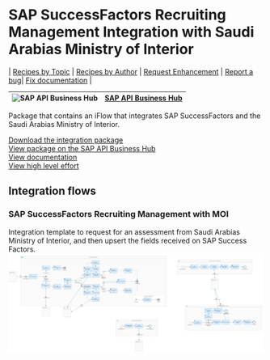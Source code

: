 # SAP SuccessFactors Recruiting Management Integration with Saudi Arabias Ministry of Interior 

\| [Recipes by Topic](../../readme.md ) \| [Recipes by Author](../../author.md ) \| [Request Enhancement](https://github.com/SAP-samples/cloud-integration-flow/issues/new?assignees=&labels=Recipe%20Fix,enhancement&template=recipe-request.md&title=Improve%20SAP%20SuccessFactors%20Recruiting%20Management%20Integration%20with%20Saudi%20Arabias%20Ministry%20of%20the%20Interior) \| [Report a bug](https://github.com/SAP-samples/cloud-integration-flow/issues/new?assignees=&labels=Recipe%20Fix,bug&template=bug_report.md&title=Issue%20with%20SAP%20SuccessFactors%20Recruiting%20Management%20Integration%20with%20Saudi%20Arabias%20Ministry%20of%20the%20Interior)\| [Fix documentation](https://github.com/SAP-samples/cloud-integration-flow/issues/new?assignees=&labels=Recipe%20Fix,documentation&template=bug_report.md&title=Docu%20fix%20SAP%20SuccessFactors%20Recruiting%20Management%20Integration%20with%20Saudi%20Arabias%20Ministry%20of%20the%20Interior) \| 

 ![SAP API Business Hub](https://github.com/SAPAPIBusinessHub.png?size=50 ) | [SAP API Business Hub](https://api.sap.com/allcommunity) | 
 ----|----| 

Package that contains an iFlow that integrates SAP SuccessFactors and the Saudi Arabias Ministry of Interior.

<p></p>

[Download the integration package](SAPSuccessFactorsRecruitingManagementIntegrationwithSaudiArabiasMinistryofInterior.zip)\
[View package on the SAP API Business Hub](https://api.sap.com/package/SAPSuccessFactorsRecruitingManagementIntegrationwithThirdPartyAssessmentVendorMOI)\
[View documentation](SAPSuccessFactorsRecruitingManagementCustomized.pdf)\
[View high level effort](effort.md)
## Integration flows
### SAP SuccessFactors Recruiting Management with MOI 
Integration template to request for an assessment from Saudi Arabias Ministry of Interior, and then upsert the fields received on SAP Success Factors. \
 ![input-image](SAP_SuccessFactors_Recruiting_Management_with_MOI.png)